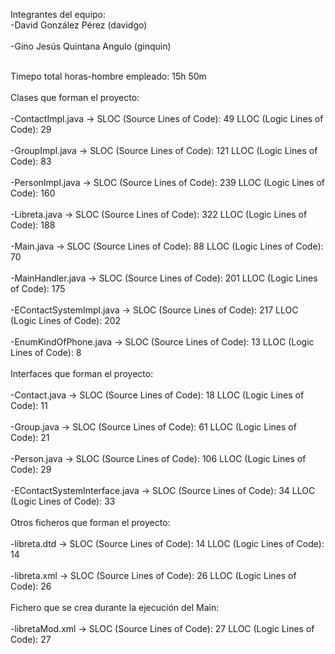 Integrantes del equipo:
<br>-David González Pérez (davidgo)</br>
<br>-Gino Jesús Quintana Angulo (ginquin)</br>

<br>Timepo total horas-hombre empleado: 15h 50m</br>
<br>Clases que forman el proyecto:</br>
<br> -ContactImpl.java -> SLOC (Source Lines of Code): 49    LLOC (Logic Lines of Code): 29</br>
<br> -GroupImpl.java -> SLOC (Source Lines of Code): 121     LLOC (Logic Lines of Code): 83</br>
<br> -PersonImpl.java -> SLOC (Source Lines of Code): 239     LLOC (Logic Lines of Code): 160</br>
<br> -Libreta.java -> SLOC (Source Lines of Code): 322     LLOC (Logic Lines of Code): 188</br>
<br> -Main.java -> SLOC (Source Lines of Code): 88     LLOC (Logic Lines of Code): 70</br>
<br> -MainHandler.java -> SLOC (Source Lines of Code): 201   LLOC (Logic Lines of Code): 175</br>
<br> -EContactSystemImpl.java -> SLOC (Source Lines of Code): 217    LLOC (Logic Lines of Code): 202</br>
<br> -EnumKindOfPhone.java -> SLOC (Source Lines of Code): 13     LLOC (Logic Lines of Code): 8</br>
<br>Interfaces que forman el proyecto:</br>
<br> -Contact.java -> SLOC (Source Lines of Code): 18    LLOC (Logic Lines of Code): 11</br>
<br> -Group.java -> SLOC (Source Lines of Code): 61     LLOC (Logic Lines of Code): 21</br>
<br> -Person.java -> SLOC (Source Lines of Code): 106     LLOC (Logic Lines of Code): 29</br>
<br> -EContactSystemInterface.java -> SLOC (Source Lines of Code): 34   LLOC (Logic Lines of Code): 33</br>
<br>Otros ficheros que forman el proyecto:</br>
<br> -libreta.dtd -> SLOC (Source Lines of Code): 14   LLOC (Logic Lines of Code): 14</br>
<br> -libreta.xml -> SLOC (Source Lines of Code): 26    LLOC (Logic Lines of Code): 26</br>
<br>Fichero que se crea durante la ejecución del Main:</br>
<br> -libretaMod.xml -> SLOC (Source Lines of Code): 27    LLOC (Logic Lines of Code): 27</br>